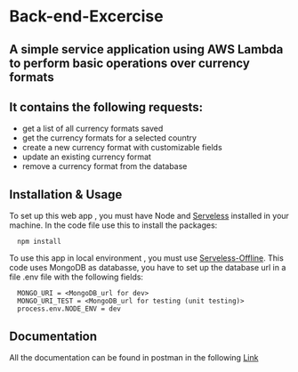 # Back-end-Excercise

## A simple service application using AWS Lambda to perform basic operations over currency formats
## It contains the following requests: 
 * get a list of all currency formats saved
 * get the currency formats for a selected country
 * create a new currency format with customizable fields
 * update an existing currency format 
 * remove a currency format from the database

## Installation & Usage

To set up this web app , you must have Node and [Serveless](https://www.serverless.com/) installed in your machine. In the code file use this to install the packages:

```
  npm install
```

To use this app in local environment , you must use [Serveless-Offline](https://github.com/dherault/serverless-offline).
This code uses MongoDB as databasse, you have to set up the database url in a file .env file with the following fields:

```
  MONGO_URI = <MongoDB_url for dev>
  MONGO_URI_TEST = <MongoDB_url for testing (unit testing)>
  process.env.NODE_ENV = dev
```

## Documentation

All the documentation can be found in postman in the following [Link](https://documenter.getpostman.com/view/13154203/TzRRDoTu)
